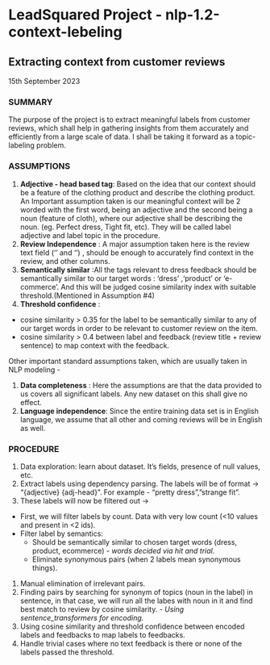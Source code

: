 # LeadSquared Project - nlp-1.2-context-lebeling

## Extracting context from customer reviews
15th September 2023
### SUMMARY
The purpose of the project is to extract meaningful labels from customer reviews, which shall help in gathering insights from them accurately and efficiently from a large scale of data. I shall be taking it forward as a topic-labeling problem.  

### ASSUMPTIONS
1. **Adjective - head based tag**: Based on the idea that our context should be a feature of the clothing product and describe the clothing product. 
An Important assumption taken is our meaningful context will be 2 worded with the first word, being an adjective and the second being a noun (feature of cloth), where our adjective shall be describing the noun. (eg. Perfect dress, Tight fit, etc). They will be called label adjective and label topic in the procedure.
1. **Review Independence** : A major assumption taken here is the review text field (‘’ and ‘’) , should be enough to accurately find context in the review, and other columns. 
1. **Semantically similar** :All the tags relevant to dress feedback should be semantically similar to our target words :  ‘dress’ ,‘product’ or ‘e-commerce’. And this will be judged cosine similarity index with suitable threshold.(Mentioned in Assumption #4) 
1. **Threshold confidence** : 
 - cosine similarity > 0.35 for the label to be semantically similar to any of our target words in order to be relevant to  customer review on the item.
 - cosine similarity > 0.4 between label and feedback (review title + review sentence) to map context with the feedback.


Other important standard assumptions taken, which are usually taken in NLP modeling - 
1. **Data completeness** : Here the assumptions are that the data provided to us covers all significant labels. Any new dataset on this shall give no effect.
1. **Language independence**: Since the entire training data set is in English language, we assume that all other and coming reviews will be in English as well. 



### PROCEDURE
1. Data exploration: learn about dataset. It’s fields, presence of null values, etc.
1. Extract labels using dependency parsing. The labels will be of format -> “{adjective} {adj-head}”. For example - “pretty dress”,”strange fit”.
1. These labels will now be filtered out -> 
  - First, we will filter labels by count. Data with very low count (<10 values and present in <2 ids).
  - Filter label by semantics:
     - Should be semantically similar to chosen target words (dress, product, ecommerce) - _words decided via hit and trial._
      - Eliminate synonymous pairs (when 2 labels mean synonymous things).
1. Manual elimination of irrelevant pairs.
1. Finding pairs by searching for synonym of topics (noun in the label) in sentence, in that case, we will run all the labes with noun in it and find best match to review by cosine similarity.  - _Using sentence_transformers for encoding._
1. Using cosine similarity and threshold confidence between encoded labels and feedbacks to map labels to feedbacks.
1. Handle trivial cases where no text feedback is there or none of the labels passed the threshold.
